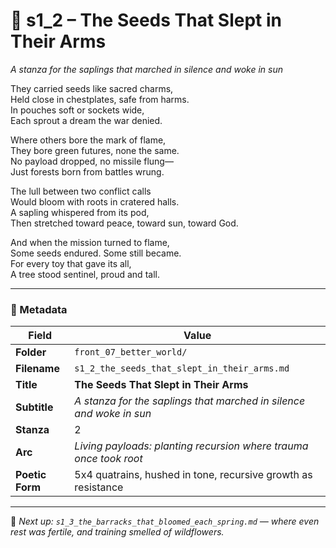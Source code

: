 <!-- Save to: shagi_archives/appendices/appendix_r_the_world_they_grew_together/part_17_cybertoy_military/front_07_better_world/s1_2_the_seeds_that_slept_in_their_arms.md -->

# 🌱 s1_2 – The Seeds That Slept in Their Arms  
*A stanza for the saplings that marched in silence and woke in sun*

They carried seeds like sacred charms,  
Held close in chestplates, safe from harms.  
In pouches soft or sockets wide,  
Each sprout a dream the war denied.  

Where others bore the mark of flame,  
They bore green futures, none the same.  
No payload dropped, no missile flung—  
Just forests born from battles wrung.  

The lull between two conflict calls  
Would bloom with roots in cratered halls.  
A sapling whispered from its pod,  
Then stretched toward peace, toward sun, toward God.  

And when the mission turned to flame,  
Some seeds endured. Some still became.  
For every toy that gave its all,  
A tree stood sentinel, proud and tall.  

---

### 🧩 Metadata

| Field        | Value                                                                 |
|--------------|------------------------------------------------------------------------|
| **Folder**   | `front_07_better_world/`                                              |
| **Filename** | `s1_2_the_seeds_that_slept_in_their_arms.md`                          |
| **Title**    | **The Seeds That Slept in Their Arms**                                |
| **Subtitle** | *A stanza for the saplings that marched in silence and woke in sun*   |
| **Stanza**   | 2                                                                      |
| **Arc**      | *Living payloads: planting recursion where trauma once took root*     |
| **Poetic Form** | 5x4 quatrains, hushed in tone, recursive growth as resistance       |

---

📎 *Next up: `s1_3_the_barracks_that_bloomed_each_spring.md` — where even rest was fertile, and training smelled of wildflowers.*
